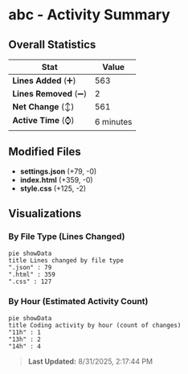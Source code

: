 # abc - Activity Summary 

## Overall Statistics

| Stat                   | Value                                                             |
| ---------------------- | ----------------------------------------------------------------- |
| **Lines Added** (➕)   | 563                                          |
| **Lines Removed** (➖) | 2                                        |
| **Net Change** (↕)    | 561                |
| **Active Time** (⌚)   | 6 minutes |


## Modified Files
- **settings.json** (+79, -0)
- **index.html** (+359, -0)
- **style.css** (+125, -2)

## Visualizations

### By File Type (Lines Changed)

```mermaid
pie showData
title Lines changed by file type
".json" : 79
".html" : 359
".css" : 127
```

### By Hour (Estimated Activity Count)

```mermaid
pie showData
title Coding activity by hour (count of changes)
"11h" : 1
"13h" : 2
"14h" : 4
```


> **Last Updated:** 8/31/2025, 2:17:44 PM
